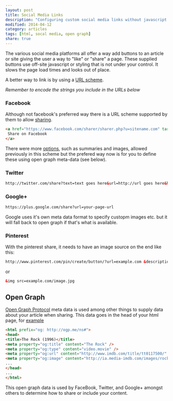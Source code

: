 ```yaml
---
layout: post
title: Social Media Links
description: "Configuring custom social media links without javascript."
modified: 2014-04-12
category: articles
tags: [html, socal media, open graph]
share: true
---
```


The various social media platforms all offer a way add buttons to an article or site giving the user a way to "like" or "share" a page. These supplied buttons use off-site javascript or styling that is not under your control. It slows the page load times and looks out of place.

A better way to link is by using a [URL scheme](http://stackoverflow.com/questions/7157411/adding-a-google-plus-one-or-share-link-to-an-email-newsletter).

*Remember to encode the strings you include in the URLs below*

### Facebook
Although not facebook's preferred way there is a URL scheme supported by them to allow [sharing](https://developers.facebook.com/docs/plugins/share-button).

~~~~html
<a href="https://www.facebook.com/sharer/sharer.php?u=sitename.com" target="_blank">
 Share on Facebook
</a>
~~~~

There were more [options](http://stackoverflow.com/questions/12547088/how-do-i-customize-facebooks-sharer-php), such as summaries and images, allowed previously in this scheme but the prefered way now is for you to define these using open graph meta-data (see below).

### Twitter

~~~html
http://twitter.com/share?text=text goes here&url=http://url goes here&hashtags=hashtag1,hashtag2,hashtag3
~~~

### Google+

~~~html
https://plus.google.com/share?url=your-page-url
~~~

Google uses it's own meta data format to specify custopm images etc. but it will fall back to open graph if that's what is available.

### Pinterest

With the pinterest share, it needs to have an image source on the end like this:

~~~html
http://www.pinterest.com/pin/create/button/?url=example.com &description=blabla&data-pin-do="buttonPin"&data-pin-config="none"&media=example.com/image.jpg
~~~

or 

~~~html
&img src=example.com/image.jpg
~~~

## Open Graph
[Open Graph Protocol](https://developers.facebook.com/docs/opengraph/) meta data is used among other things to supply data about your article when sharing. This data goes in the head of your html page, for [example](http://ogp.me)

~~~html
<html prefix="og: http://ogp.me/ns#">
<head>
<title>The Rock (1996)</title>
<meta property="og:title" content="The Rock" />
<meta property="og:type" content="video.movie" />
<meta property="og:url" content="http://www.imdb.com/title/tt0117500/" />
<meta property="og:image" content="http://ia.media-imdb.com/images/rock.jpg" />
...
</head>
...
</html>
~~~

This open graph data is used by FaceBook, Twitter, and Google+ amongst others to determine how to share or include your content.
